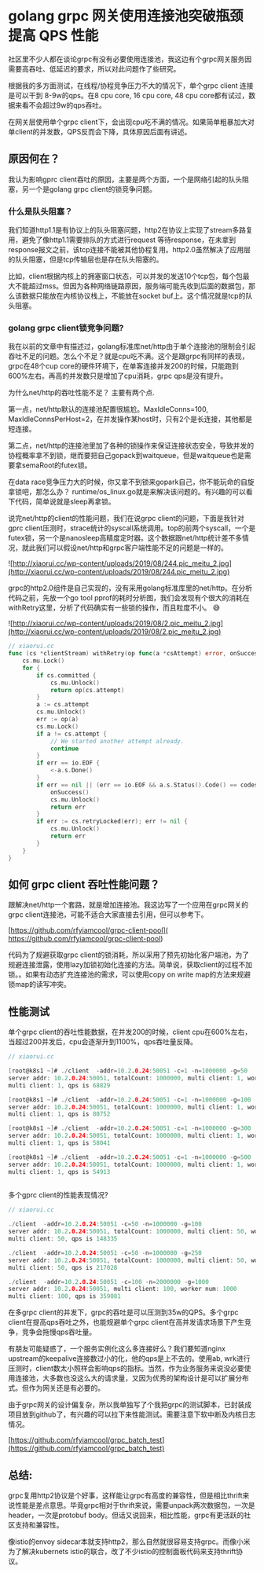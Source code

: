 # golang grpc 网关使用连接池突破瓶颈提高 QPS 性能

社区里不少人都在谈论grpc有没有必要使用连接池，我这边有个grpc网关服务因需要高吞吐、低延迟的要求，所以对此问题作了些研究。

根据我的多方面测试，在线程/协程竞争压力不大的情况下，单个grpc client 连接是可以干到 8-9w的qps。在8 cpu core, 16 cpu core, 48 cpu core都有试过，数据来看不会超过9w的qps吞吐。

在网关层使用单个grpc client下，会出现cpu吃不满的情况。如果简单粗暴加大对单client的并发数，QPS反而会下降，具体原因后面有讲述。

## 原因何在？

我认为影响gprc client吞吐的原因，主要是两个方面，一个是网络引起的队头阻塞，另一个是golang grpc client的锁竞争问题。

### 什么是队头阻塞？

我们知道http1.1是有协议上的队头阻塞问题，http2在协议上实现了stream多路复用，避免了像http1.1需要排队的方式进行request 等待response，在未拿到response报文之前，该tcp连接不能被其他协程复用。http2.0虽然解决了应用层的队头阻塞，但是tcp传输层也是存在队头阻塞的。

比如，client根据内核上的拥塞窗口状态，可以并发的发送10个tcp包，每个包最大不能超过mss。但因为各种网络链路原因，服务端可能先收到后面的数据包，那么该数据只能放在内核协议栈上，不能放在socket buf上。这个情况就是tcp的队头阻塞。

### golang grpc client锁竞争问题?

我在以前的文章中有描述过，golang标准库net/http由于单个连接池的限制会引起吞吐不足的问题。怎么个不足？就是cpu吃不满。这个是跟grpc有同样的表现，grpc在48个cup core的硬件环境下，在单客连接并发200的时候，只能跑到600%左右。再高的并发数只是增加了cpu消耗，grpc qps是没有提升。

为什么net/http的吞吐性能不足？ 主要有两个点.

第一点，net/http默认的连接池配置很尴尬。MaxIdleConns=100, MaxIdleConnsPerHost=2，在并发操作某host时，只有2个是长连接，其他都是短连接。

第二点，net/http的连接池里加了各种的锁操作来保证连接状态安全，导致并发的协程概率拿不到锁，继而要把自己gopack到waitqueue，但是waitqueue也是需要拿semaRoot的futex锁。

在data race竞争压力大的时候，你又拿不到锁来gopark自己，你不能玩命的自旋拿锁吧，那怎么办？ runtime/os_linux.go就是来解决该问题的。有兴趣的可以看下代码，简单说就是sleep再拿锁。

说完net/http的client的性能问题，我们在说grpc client的问题，下面是我针对gprc client压测时，strace统计的syscall系统调用。top的前两个syscall，一个是futex锁，另一个是nanosleep高精度定时器。这个数据跟net/http统计差不多情况，就此我们可以假设net/http和grpc客户端性能不足的问题是一样的。

![http://xiaorui.cc/wp-content/uploads/2019/08/244.pic_meitu_2.jpg](http://xiaorui.cc/wp-content/uploads/2019/08/244.pic_meitu_2.jpg)

grpc的http2.0组件是自己实现的，没有采用golang标准库里的net/http。在分析代码之前，先放一个go tool pprof的耗时分析图，我们会发现有个很大的消耗在withRetry这里，分析了代码确实有一些锁的操作，而且粒度不小。 😅

![http://xiaorui.cc/wp-content/uploads/2019/08/2.pic_meitu_2.jpg](http://xiaorui.cc/wp-content/uploads/2019/08/2.pic_meitu_2.jpg)

```go
// xiaorui.cc
func (cs *clientStream) withRetry(op func(a *csAttempt) error, onSuccess func()) error {
	cs.mu.Lock()
	for {
		if cs.committed {
			cs.mu.Unlock()
			return op(cs.attempt)
		}
		a := cs.attempt
		cs.mu.Unlock()
		err := op(a)
		cs.mu.Lock()
		if a != cs.attempt {
			// We started another attempt already.
			continue
		}
		if err == io.EOF {
			<-a.s.Done()
		}
		if err == nil || (err == io.EOF && a.s.Status().Code() == codes.OK) {
			onSuccess()
			cs.mu.Unlock()
			return err
		}
		if err := cs.retryLocked(err); err != nil {
			cs.mu.Unlock()
			return err
		}
	}
}
```

## 如何 grpc client 吞吐性能问题？

跟解决net/http一个套路，就是增加连接池。我这边写了一个应用在grpc网关的grpc client连接池，可能不适合大家直接去引用，但可以参考下。

[https://github.com/rfyiamcool/grpc-client-pool]( https://github.com/rfyiamcool/grpc-client-pool)

代码为了规避获取grpc client的锁消耗，所以采用了预先初始化客户端池，为了规避连接泄露，使用lazy加锁初始化连接的方法。简单说，获取client的过程不加锁。。如果有动态扩充连接池的需求，可以使用copy on write map的方法来规避锁map的读写冲突。

## 性能测试

单个grpc client的吞吐性能数据，在并发200的时候，client cpu在600%左右，当超过200并发后，cpu会逐渐升到1100%，qps吞吐量反降。

```c
// xiaorui.cc

[root@k8s1 ~]# ./client  -addr=10.2.0.24:50051 -c=1 -n=1000000 -g=50
server addr: 10.2.0.24:50051, totalCount: 1000000, multi client: 1, worker num: 50
multi client: 1, qps is 68829

[root@k8s1 ~]# ./client  -addr=10.2.0.24:50051 -c=1 -n=1000000 -g=100
server addr: 10.2.0.24:50051, totalCount: 1000000, multi client: 1, worker num: 100
multi client: 1, qps is 80752

[root@k8s1 ~]# ./client  -addr=10.2.0.24:50051 -c=1 -n=1000000 -g=300
server addr: 10.2.0.24:50051, totalCount: 1000000, multi client: 1, worker num: 300
multi client: 1, qps is 58041

[root@k8s1 ~]# ./client  -addr=10.2.0.24:50051 -c=1 -n=1000000 -g=500
server addr: 10.2.0.24:50051, totalCount: 1000000, multi client: 1, worker num: 500
multi client: 1, qps is 54913
﻿
```

多个gprc client的性能表现情况?

```c
// xiaorui.cc

./client  -addr=10.2.0.24:50051 -c=50 -n=1000000 -g=100
server addr: 10.2.0.24:50051, totalCount: 1000000, multi client: 50, worker num: 100
multi client: 50, qps is 148335

./client  -addr=10.2.0.24:50051 -c=50 -n=1000000 -g=250
server addr: 10.2.0.24:50051, totalCount: 1000000, multi client: 50, worker num: 250
multi client: 50, qps is 217028

./client  -addr=10.2.0.24:50051 -c=100 -n=2000000 -g=1000
server addr: 10.2.0.24:50051, multi client: 100, worker num: 1000
multi client: 100, qps is 359081
```

在多grpc client的并发下，grpc的吞吐是可以压测到35w的QPS。多个grpc client在提高qps吞吐之外，也能规避单个grpc client在高并发请求场景下产生竞争，竞争会拖慢qps吞吐量。

有朋友可能疑惑了，一个服务实例化这么多连接好么？我们要知道nginx upstream的keepalive连接数过小的化，他的qps是上不去的。使用ab, wrk进行压测时，client数太小照样会影响qps的指标。当然，作为业务服务来说没必要使用连接池，大多数也没这么大的请求量，又因为优秀的架构设计是可以扩展分布式。但作为网关还是有必要的。

由于grpc网关的设计偏复杂，所以我单独写了个我把grpc的测试脚本，已封装成项目放到github了，有兴趣的可以拉下来性能测试。需要注意下软中断及内核日志情况。

[https://github.com/rfyiamcool/grpc_batch_test](https://github.com/rfyiamcool/grpc_batch_test)

## 总结:

grpc复用http2协议是个好事，这样能让grpc有高度的兼容性，但是相比thrift来说性能是差点意思。毕竟grpc相对于thrift来说，需要unpack两次数据包，一次是header，一次是protobuf body。但话又说回来，相比性能，grpc有更活跃的社区支持和兼容性。

像istio的envoy sidecar本就支持http2，那么自然就很容易支持grpc。而像小米为了解决kubernets istio的联合，改了不少istio的控制面板代码来支持thrift协议。